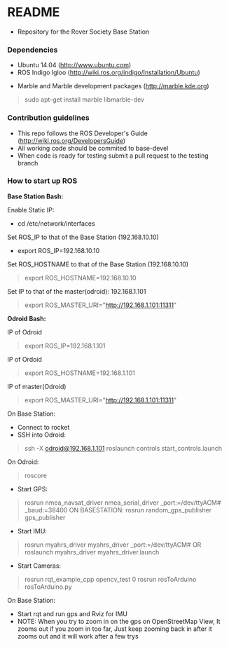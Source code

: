 # README #

* Repository for the Rover Society Base Station

### Dependencies ###

* Ubuntu 14.04 (http://www.ubuntu.com)
* ROS Indigo Igloo (http://wiki.ros.org/indigo/Installation/Ubuntu)
+ Marble and Marble development packages (http://marble.kde.org) 
> sudo apt-get install marble libmarble-dev


### Contribution guidelines ###

* This repo follows the ROS Developer's Guide (http://wiki.ros.org/DevelopersGuide)
* All working code should be commited to base-devel
* When code is ready for testing submit a pull request to the testing branch

### How to start up ROS ###
**Base Station Bash:**

Enable Static IP: 
- cd /etc/network/interfaces

Set ROS_IP to that of the Base Station (192.168.10.10)
- export ROS_IP=192.168.10.10				      

Set ROS_HOSTNAME to that of the Base Station (192.168.10.10)
> export ROS_HOSTNAME=192.168.10.10			      

Set IP to that of the master(odroid): 192.168.1.101
> export ROS_MASTER_URI="http://192.168.1.101:11311"	

**Odroid Bash:**

IP of Odroid
> export ROS_IP=192.168.1.101				

IP of Ordoid
> export ROS_HOSTNAME=192.168.1.101			

IP of master(Odroid)
> export ROS_MASTER_URI="http://192.168.1.101:11311"

On Base Station:

 - Connect to rocket
 - SSH into Odroid: 
 > ssh -X odroid@192.168.1.101 
 > roslaunch controls start_controls.launch

On Odroid: 
 
 > roscore
 - Start GPS: 
 > rosrun nmea_navsat_driver nmea_serial_driver _port:=/dev/ttyACM# _baud:=38400
   ON BASESTATION: 
 > rosrun random_gps_publisher gps_publisher
 - Start IMU:
 > rosrun myahrs_driver myahrs_driver _port:=/dev/ttyACM#    OR
 > roslaunch myahrs_driver myahrs_driver.launch
 - Start Cameras:
 > rosrun rqt_example_cpp opencv_test 0
 > rosrun rosToArduino rosToArduino.py

On Base Station:

 - Start rqt and run gps and Rviz for IMU 
 - NOTE: When you try to zoom in on the gps on OpenStreetMap View, It zooms out if you zoom in too far,
   Just keep zooming back in after it zooms out and it will work after a few trys


